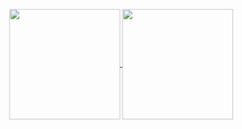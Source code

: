 <a href="https://github.com/anuraghazra/github-readme-stats">
  <img height=200 align="center" src="https://github-readme-stats-nu-rust.vercel.app/api?username=anisia20" />
</a>
<a href="https://github.com/anuraghazra/convoychat">
  <img height=200 align="center" src="https://github-readme-stats-nu-rust.vercel.app/api/top-langs?username=anisia20&layout=compact&langs_count=8&card_width=320" />
</a>
<!--
**anisia20/anisia20** is a ✨ _special_ ✨ repository because its `README.md` (this file) appears on your GitHub profile.

Here are some ideas to get you started:

- 🔭 I’m currently working on ...
- 🌱 I’m currently learning ...
- 👯 I’m looking to collaborate on ...
- 🤔 I’m looking for help with ...
- 💬 Ask me about ...
- 📫 How to reach me: ...
- 😄 Pronouns: ...
- ⚡ Fun fact: ...
-->
